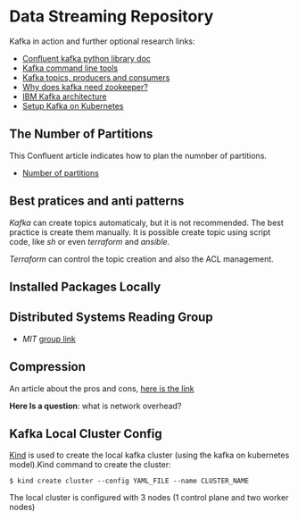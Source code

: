 # Data Streaming Repository

Kafka in action and further optional research links:

- [Confluent kafka python library doc](https://docs.confluent.io/current/clients/confluent-kafka-python/)
- [Kafka command line tools](https://github.com/apache/kafka/tree/trunk/bin)
- [Kafka topics, producers and consumers](https://kafka.apache.org/documentation/#intro_topics)
- [Why does kafka need zookeeper?](https://www.cloudkarafka.com/blog/2018-07-04-cloudkarafka_what_is_zookeeper.html)
- [IBM Kafka architecture](https://ibm-cloud-architecture.github.io/refarch-eda/technology/kafka-overview/)
- [Setup Kafka on Kubernetes](https://phoenixnap.com/kb/kafka-on-kubernetes)

## The Number of Partitions

This Confluent article indicates how to plan the numnber of partitions.

- [Number of partitions](https://www.confluent.io/blog/how-choose-number-topics-partitions-kafka-cluster/)

## Best pratices and anti patterns

_Kafka_ can create topics automaticaly, but it is not recommended. The best practice is create them manually. It is possible create topic using script code, like _sh_ or even _terraform_ and _ansible_.

_Terraform_ can control the topic creation and also the ACL management.

## Installed Packages Locally

## Distributed Systems Reading Group

- _MIT_ [group link](http://dsrg.pdos.csail.mit.edu/papers/)

## Compression

An article about the pros and cons, [here is the link](https://blog.cloudflare.com/squeezing-the-firehose/)

**Here Is a question**: what is network overhead?

## Kafka Local Cluster Config

[Kind](https://kind.sigs.k8s.io/) is used to create the local kafka cluster (using the kafka on kubernetes model).Kind command to create the cluster:

```
$ kind create cluster --config YAML_FILE --name CLUSTER_NAME
```

The local cluster is configured with 3 nodes (1 control plane and two worker nodes)

